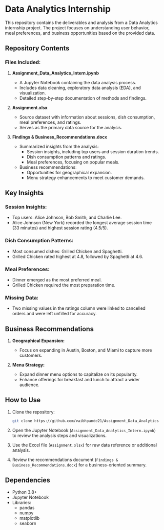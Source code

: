 # Data Analytics Internship

This repository contains the deliverables and analysis from a Data Analytics internship project. The project focuses on understanding user behavior, meal preferences, and business opportunities based on the provided data.

## Repository Contents

### Files Included:

1. **Assignment_Data_Analytics_Intern.ipynb**
   - A Jupyter Notebook containing the data analysis process.
   - Includes data cleaning, exploratory data analysis (EDA), and visualization.
   - Detailed step-by-step documentation of methods and findings.

2. **Assignment.xlsx**
   - Source dataset with information about sessions, dish consumption, meal preferences, and ratings.
   - Serves as the primary data source for the analysis.

3. **Findings & Business_Recommendations.docx**
   - Summarized insights from the analysis:
     - Session insights, including top users and session duration trends.
     - Dish consumption patterns and ratings.
     - Meal preferences, focusing on popular meals.
   - Business recommendations:
     - Opportunities for geographical expansion.
     - Menu strategy enhancements to meet customer demands.

## Key Insights

### Session Insights:
- Top users: Alice Johnson, Bob Smith, and Charlie Lee.
- Alice Johnson (New York) recorded the longest average session time (33 minutes) and highest session rating (4.5/5).

### Dish Consumption Patterns:
- Most consumed dishes: Grilled Chicken and Spaghetti.
- Grilled Chicken rated highest at 4.8, followed by Spaghetti at 4.6.

### Meal Preferences:
- Dinner emerged as the most preferred meal.
- Grilled Chicken required the most preparation time.

### Missing Data:
- Two missing values in the ratings column were linked to cancelled orders and were left unfilled for accuracy.

## Business Recommendations

1. **Geographical Expansion:**
   - Focus on expanding in Austin, Boston, and Miami to capture more customers.

2. **Menu Strategy:**
   - Expand dinner menu options to capitalize on its popularity.
   - Enhance offerings for breakfast and lunch to attract a wider audience.

## How to Use

1. Clone the repository:
   ```bash
   git clone https://github.com/vaibhpande21/Assignment_Data_Analytics_Intern.git
   ```

2. Open the Jupyter Notebook (`Assignment_Data_Analytics_Intern.ipynb`) to review the analysis steps and visualizations.

3. Use the Excel file (`Assignment.xlsx`) for raw data reference or additional analysis.

4. Review the recommendations document (`Findings & Business_Recommendations.docx`) for a business-oriented summary.

## Dependencies

- Python 3.8+
- Jupyter Notebook
- Libraries:
  - pandas
  - numpy
  - matplotlib
  - seaborn

